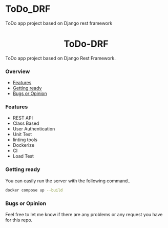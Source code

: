 # ToDo_DRF
ToDo app project based on Django rest framework
<h1 align="center">ToDo-DRF</h1>
ToDo app project based on Django Rest Framework.

### Overview
- [Features](#features)
- [Getting ready](#getting-ready)
- [Bugs or Opinion](#bugs-or-opinion)

### Features
- REST API
- Class Based
- User Authentication
- Unit Test
- linting tools
- Dockerize
- CI
- Load Test

### Getting ready
You can easily run the server with the following command..
```bash
docker compose up --build
```

### Bugs or Opinion
Feel free to let me know if there are any problems or any request you have for this repo.
